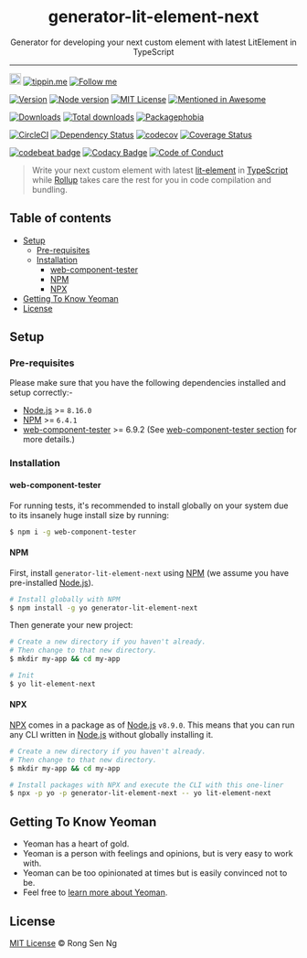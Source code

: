 <div align="center" style="text-align: center;">
  <h1 style="border-bottom: none;">generator-lit-element-next</h1>

  <p>Generator for developing your next custom element with latest LitElement in TypeScript</p>
</div>

<hr />

<a href="https://www.buymeacoffee.com/RLmMhgXFb" target="_blank" rel="noopener noreferrer"><img src="https://www.buymeacoffee.com/assets/img/custom_images/orange_img.png" alt="Buy Me A Coffee" style="height: 20px !important;width: auto !important;" ></a>
[![tippin.me][tippin-me-badge]][tippin-me-url]
[![Follow me][follow-me-badge]][follow-me-url]

[![Version][version-badge]][version-url]
[![Node version][node-version-badge]][node-version-url]
[![MIT License][mit-license-badge]][mit-license-url]
[![Mentioned in Awesome][awesome-badge]][awesome-url]

[![Downloads][downloads-badge]][downloads-url]
[![Total downloads][total-downloads-badge]][downloads-url]
[![Packagephobia][packagephobia-badge]][packagephobia-url]

[![CircleCI][circleci-badge]][circleci-url]
[![Dependency Status][daviddm-badge]][daviddm-url]
[![codecov][codecov-badge]][codecov-url]
[![Coverage Status][coveralls-badge]][coveralls-url]

[![codebeat badge][codebeat-badge]][codebeat-url]
[![Codacy Badge][codacy-badge]][codacy-url]
[![Code of Conduct][coc-badge]][coc-url]

> Write your next custom element with latest [lit-element][lit-element-url] in [TypeScript][typescript-url] while [Rollup][rollup-url] takes care the rest for you in code compilation and bundling.

## Table of contents <!-- omit in toc -->

- [Setup](#setup)
  - [Pre-requisites](#pre-requisites)
  - [Installation](#installation)
    - [web-component-tester](#web-component-tester)
    - [NPM](#npm)
    - [NPX](#npx)
- [Getting To Know Yeoman](#getting-to-know-yeoman)
- [License](#license)

## Setup

### Pre-requisites

Please make sure that you have the following dependencies installed and setup correctly:-

- [Node.js][nodejs-url] >= `8.16.0`
- [NPM][npm-url] >= `6.4.1`
- [web-component-tester][web-component-tester-url] >= 6.9.2 (See [web-component-tester section][web-component-tester-section-url] for more details.)

### Installation

#### web-component-tester

For running tests, it's recommended to install globally on your system due to its insanely huge install size by running:

```sh
$ npm i -g web-component-tester
```

#### NPM

First, install `generator-lit-element-next` using [NPM][npm-url] (we assume you have pre-installed [Node.js][nodejs-url]).

```sh
# Install globally with NPM
$ npm install -g yo generator-lit-element-next
```

Then generate your new project:

```sh
# Create a new directory if you haven't already.
# Then change to that new directory.
$ mkdir my-app && cd my-app

# Init
$ yo lit-element-next
```

#### NPX

[NPX][npx-url] comes in a package as of [Node.js][nodejs-url] `v8.9.0`. This means that you can run any CLI written in [Node.js][nodejs-url] without globally installing it.

```sh
# Create a new directory if you haven't already.
# Then change to that new directory.
$ mkdir my-app && cd my-app

# Install packages with NPX and execute the CLI with this one-liner
$ npx -p yo -p generator-lit-element-next -- yo lit-element-next
```

## Getting To Know Yeoman

- Yeoman has a heart of gold.
- Yeoman is a person with feelings and opinions, but is very easy to work with.
- Yeoman can be too opinionated at times but is easily convinced not to be.
- Feel free to [learn more about Yeoman][yeoman-url].

## License

[MIT License](https://motss.mit-license.org/) © Rong Sen Ng

<!-- References -->
[node-releases-url]: https://nodejs.org/en/download/releases
[nodejs-url]: https://nodejs.org
[npm-url]: https://www.npmjs.com
[npx-url]: https://medium.com/@maybekatz/introducing-npx-an-npm-package-runner-55f7d4bd282b
[tslint-extension-url]: https://palantir.github.io/tslint/usage/third-party-tools
[tslint-url]: https://palantir.github.io/tslint
[typescript-url]: https://www.typescriptlang.org
[yeoman-url]: https://yeoman.io
[lit-element-url]: https://github.com/Polymer/lit-element
[rollup-url]: https://github.com/rollup/rollup
[web-component-tester-url]: https://github.com/Polymer/tools/tree/master/packages/web-component-tester
[web-component-tester-section-url]: #web-component-tester

<!-- Badges -->
[tippin-me-badge]: https://badgen.net/badge/%E2%9A%A1%EF%B8%8Ftippin.me/@igarshmyb/F0918E
[follow-me-badge]: https://flat.badgen.net/twitter/follow/igarshmyb?icon=twitter

[version-badge]: https://flat.badgen.net/npm/v/generator-lit-element-next?icon=npm
[node-version-badge]: https://flat.badgen.net/npm/node/generator-lit-element-next
[mit-license-badge]: https://flat.badgen.net/npm/license/generator-lit-element-next
[awesome-badge]: https://awesome.re/mentioned-badge.svg

[downloads-badge]: https://flat.badgen.net/npm/dm/generator-lit-element-next
[total-downloads-badge]: https://flat.badgen.net/npm/dt/generator-lit-element-next?label=total%20downloads
[packagephobia-badge]: https://flat.badgen.net/packagephobia/install/generator-lit-element-next

[circleci-badge]: https://flat.badgen.net/circleci/github/motss/generator-lit-element-next?icon=circleci
[daviddm-badge]: https://flat.badgen.net/david/dep/motss/generator-lit-element-next
[codecov-badge]: https://flat.badgen.net/codecov/c/github/motss/generator-lit-element-next?label=codecov&icon=codecov
[coveralls-badge]: https://flat.badgen.net/coveralls/c/github/motss/generator-lit-element-next?label=coveralls

[codebeat-badge]: https://codebeat.co/badges/2e98378b-4e11-497e-a692-ba66a4d1c71a?style=flat-square
[codacy-badge]: https://api.codacy.com/project/badge/Grade/1ea482be29d14b848f5f8b34ca8e9dd9?style=flat-square
[coc-badge]: https://flat.badgen.net/badge/code%20of/conduct/pink

<!-- Links -->
[tippin-me-url]: https://tippin.me/@igarshmyb
[follow-me-url]: https://twitter.com/igarshmyb?utm_source=github.com&amp;utm_medium=referral&amp;utm_content=motss/generator-lit-element-next

[version-url]: https://www.npmjs.com/package/generator-lit-element-next
[node-version-url]: https://nodejs.org/en/download
[mit-license-url]: https://github.com/motss/generator-lit-element-next/blob/master/license
[awesome-url]: https://github.com/web-padawan/awesome-lit-html#starter-templates

[downloads-url]: https://www.npmtrends.com/generator-lit-element-next
[packagephobia-url]: https://packagephobia.now.sh/result?p=generator-lit-element-next

[circleci-url]: https://circleci.com/gh/motss/generator-lit-element-next/tree/master
[daviddm-url]: https://david-dm.org/motss/generator-lit-element-next
[coveralls-url]: https://coveralls.io/github/motss/generator-lit-element-next?branch=master
[codecov-url]: https://codecov.io/gh/motss/generator-lit-element-next

[codebeat-url]: https://codebeat.co/projects/github-com-motss-generator-lit-element-next-master
[codacy-url]: https://www.codacy.com/app/motss/generator-lit-element-next?utm_source=github.com&amp;utm_medium=referral&amp;utm_content=motss/generator-lit-element-next&amp;utm_campaign=Badge_Grade
[coc-url]: https://github.com/motss/generator-lit-element-next/blob/master/code-of-conduct.md
